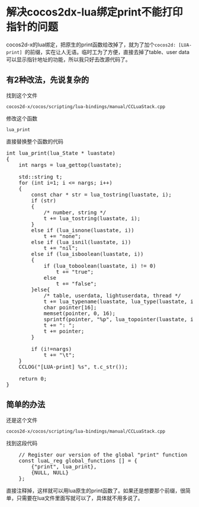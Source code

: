 # 解决cocos2dx-lua绑定print不能打印指针的问题

cocos2d-x的lua绑定，把原生的print函数给改掉了，就为了加个`cocos2d: [LUA-print] `的前缀，实在让人无语。临时工为了方便，直接去掉了table、user data可以显示指针地址的功能，所以我只好去改源代码了。

## 有2种改法，先说复杂的

找到这个文件

```
cocos2d-x/cocos/scripting/lua-bindings/manual/CCLuaStack.cpp
```

修改这个函数

```
lua_print
```

直接替换整个函数的代码

<pre class="cpp">
int lua_print(lua_State * luastate)
{
    int nargs = lua_gettop(luastate);

    std::string t;
    for (int i=1; i <= nargs; i++)
    {
        const char * str = lua_tostring(luastate, i);
        if (str)
        {
            /* number, string */
            t += lua_tostring(luastate, i);
        }
        else if (lua_isnone(luastate, i))
            t += "none";
        else if (lua_isnil(luastate, i))
            t += "nil";
        else if (lua_isboolean(luastate, i))
        {
            if (lua_toboolean(luastate, i) != 0)
                t += "true";
            else
                t += "false";
        }else{
            /* table, userdata, lightuserdata, thread */
            t += lua_typename(luastate, lua_type(luastate, i));
            char pointer[16];
            memset(pointer, 0, 16);
            sprintf(pointer, "%p", lua_topointer(luastate, i));
            t += ": ";
            t += pointer;
        }
        
        if (i!=nargs)
            t += "\t";
    }
    CCLOG("[LUA-print] %s", t.c_str());

    return 0;
}
</pre>

## 简单的办法

还是这个文件

```
cocos2d-x/cocos/scripting/lua-bindings/manual/CCLuaStack.cpp
```

找到这段代码

<pre class="cpp">
    // Register our version of the global "print" function
    const luaL_reg global_functions [] = {
        {"print", lua_print},
        {NULL, NULL}
    };
</pre>

直接注释掉，这样就可以用lua原生的print函数了。如果还是想要那个前缀，很简单，只需要在lua文件里面写就可以了，具体就不用多说了。